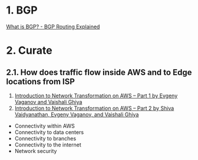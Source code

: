 
# 1. BGP

[What is BGP? - BGP Routing Explained](https://aws.amazon.com/what-is/border-gateway-protocol/)

# 2. Curate

## 2.1. How does traffic flow inside AWS and to Edge locations from ISP

1. [Introduction to Network Transformation on AWS – Part 1 by Evgeny Vaganov and Vaishali Ghiya](https://aws.amazon.com/blogs/networking-and-content-delivery/introduction-to-network-transformation-on-aws-part-1/)
1. [Introduction to Network Transformation on AWS – Part 2 by Shiva Vaidyanathan, Evgeny Vaganov, and Vaishali Ghiya](https://aws.amazon.com/blogs/networking-and-content-delivery/latency-based-routing-leveraging-amazon-cloudfront-for-a-multi-region-active-active-architecture/)
* Connectivity within AWS
* Connectivity to data centers
* Connectivity to branches
* Connectivity to the internet
* Network security